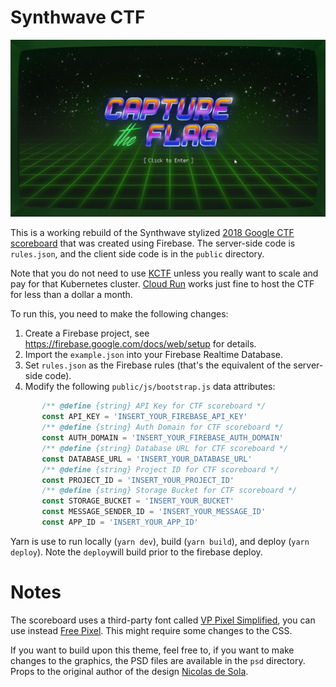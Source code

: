 # Synthwave CTF

![Google CTF 2018 Screenshot](public/images/screenshot.png)

This is a working rebuild of the Synthwave stylized [2018 Google CTF scoreboard](https://github.com/google/google-ctf/tree/master/infrastructure/scoreboard) that was created using Firebase. The server-side code is `rules.json`, and the client side code is in the `public` directory.

Note that you do not need to use [KCTF](https://google.github.io/kctf/) unless you really want to scale and pay for that Kubernetes cluster.  [Cloud Run](https://cloud.google.com/run/) works just fine to host the CTF for less than a dollar a month.

To run this, you need to make the following changes:
 1. Create a Firebase project, see https://firebase.google.com/docs/web/setup for details.
 1. Import the `example.json` into your Firebase Realtime Database.
 1. Set `rules.json` as the Firebase rules (that's the equivalent of the server-side code).
 1. Modify the following `public/js/bootstrap.js` data attributes:
 ```js
        /** @define {string} API Key for CTF scoreboard */
        const API_KEY = 'INSERT_YOUR_FIREBASE_API_KEY'
        /** @define {string} Auth Domain for CTF scoreboard */
        const AUTH_DOMAIN = 'INSERT_YOUR_FIREBASE_AUTH_DOMAIN'
        /** @define {string} Database URL for CTF scoreboard */
        const DATABASE_URL = 'INSERT_YOUR_DATABASE_URL'
        /** @define {string} Project ID for CTF scoreboard */
        const PROJECT_ID = 'INSERT_YOUR_PROJECT_ID'
        /** @define {string} Storage Bucket for CTF scoreboard */
        const STORAGE_BUCKET = 'INSERT_YOUR_BUCKET'
        const MESSAGE_SENDER_ID = 'INSERT_YOUR_MESSAGE_ID'
        const APP_ID = 'INSERT_YOUR_APP_ID'
```

Yarn is use to run locally (`yarn dev`), build (`yarn build`), and deploy (`yarn deploy`).  Note the `deploy`will build prior to the firebase deploy.

# Notes
The scoreboard uses a third-party font called [VP Pixel Simplified](https://www.fonts.com/font/vp-type/vp-pixel/simplified), you can use instead [Free Pixel](https://www.dafont.com/free-pixel.font). This might require some changes to the CSS.

If you want to build upon this theme, feel free to, if you want to make changes to the graphics, the PSD files are available in the `psd` directory. Props to the original author of the design [Nicolas de Sola](https://www.behance.net/NicodeSola).